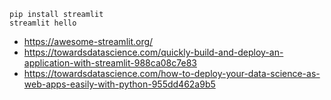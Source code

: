 ```
pip install streamlit
streamlit hello
```

- https://awesome-streamlit.org/
- https://towardsdatascience.com/quickly-build-and-deploy-an-application-with-streamlit-988ca08c7e83
- https://towardsdatascience.com/how-to-deploy-your-data-science-as-web-apps-easily-with-python-955dd462a9b5
